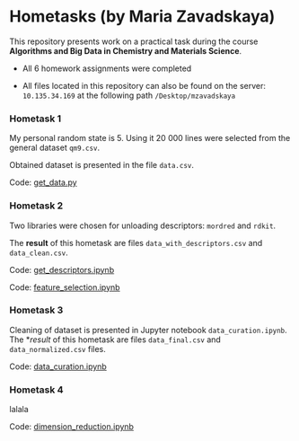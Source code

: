 # Hometasks (by Maria Zavadskaya)

This repository presents work on a practical task during the course **Algorithms and Big Data in Chemistry and Materials Science**.

* All $6$ homework assignments were completed

* All files located in this repository can also be found on the server: `10.135.34.169` at the following path `/Desktop/mzavadskaya`

### Hometask $1$

My personal random state is $5$. Using it $20\ 000$ lines were selected from the general dataset `qm9.csv`.

Obtained dataset is presented in the file `data.csv`. 

Сode: [get_data.py](get_data.py)

### Hometask $2$

Two libraries were chosen for unloading descriptors: `mordred` and `rdkit`.

The **result** of this hometask are files `data_with_descriptors.csv` and `data_clean.csv`.

Сode: [get_descriptors.ipynb](get_descriptors.ipynb)

Сode: [feature_selection.ipynb](feature_selection.ipynb)


### Hometask $3$

Cleaning of dataset is presented in Jupyter notebook `data_curation.ipynb`. The **result* of this hometask are files `data_final.csv` and `data_normalized.csv` files.

Сode: [data_curation.ipynb](data_curation.ipynb)

### Hometask $4$

lalala

Сode: [dimension_reduction.ipynb](dimension_reduction.ipynb)



